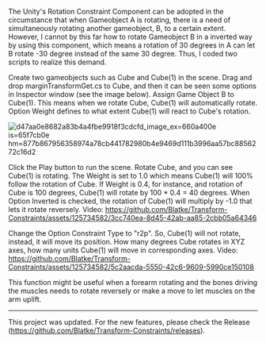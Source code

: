 The Unity's Rotation Constraint Component can be adopted in the circumstance that when Gameobject A is rotating, there is a need of simultaneously rotating another gameobject, B, to a certain extent. However, I cannot by this far how to rotate Gameobject B in a inverted way by using this component, which means a rotation of 30 degrees in A can let B rotate -30 degree instead of the same 30 degree.
Thus, I coded two scripts to realize this demand.

Create two gameobjects such as Cube and Cube(1) in the scene. 
Drag and drop marginTransformGet.cs to Cube, and then it can be seen some options in Inspector window (see the image below).
Assign Game Object B to Cube(1). This means when we rotate Cube, Cube(1) will automatically rotate.
Option Weight defines to what extent Cube(1) will react to Cube's rotation.

![d47aa0e8682a83b4a4fbe9918f3cdcfd_image_ex=660a400e is=65f7cb0e hm=877b867956358974a78cb441782980b4e9469d111b3996aa57bc8856272c16d2](https://github.com/Blatke/Transform-Constraints/assets/125734582/b56d3c14-379b-4a9c-a103-99bf7b2dbe9a)

Click the Play button to run the scene.
Rotate Cube, and you can see Cube(1) is rotating. The Weight is set to 1.0 which means Cube(1) will 100% follow the rotation of Cube. If Weight is 0.4, for instance, and rotation of Cube is 100 degrees, Cube(1) will rotate by 100 * 0.4 = 40 degrees.
When Option Inverted is checked, the rotation of Cube(1) will multiply by -1.0 that lets it rotate reversely.
Video: https://github.com/Blatke/Transform-Constraints/assets/125734582/3cc740ea-8d45-42ab-aa85-2cbb05a64346

Change the Option Constraint Type to "r2p". So, Cube(1) will not rotate, instead, it will move its position. How many degrees Cube rotates in XYZ axes, how many units Cube(1) will move in corresponding axes. 
Video: https://github.com/Blatke/Transform-Constraints/assets/125734582/5c2aacda-5550-42c6-9609-5990ce150108

This function might be useful when a forearm rotating and the bones driving the muscles needs to rotate reversely or make a move to let muscles on the arm uplift.

-------
This project was updated. For the new features, please check the Release (https://github.com/Blatke/Transform-Constraints/releases).
